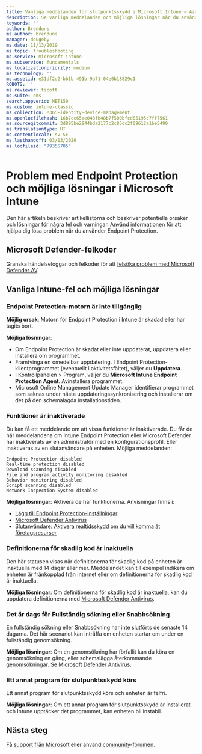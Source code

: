 ```yaml
---
title: Vanliga meddelanden för slutpunktsskydd i Microsoft Intune – Azure | Microsoft Docs
description: Se vanliga meddelanden och möjliga lösningar när du använder och felsöker Endpoint Protection och Microsoft Defender i Microsoft Intune.
keywords: ''
author: Brenduns
ms.author: brenduns
manager: dougeby
ms.date: 11/13/2019
ms.topic: troubleshooting
ms.service: microsoft-intune
ms.subservice: fundamentals
ms.localizationpriority: medium
ms.technology: ''
ms.assetid: e31df2d2-bb1b-491b-9a71-04e0b18829c1
ROBOTS: ''
ms.reviewer: tscott
ms.suite: ems
search.appverid: MET150
ms.custom: intune-classic
ms.collection: M365-identity-device-management
ms.openlocfilehash: 16b7cc65ae043fb48b7f500bfcd65195c7ff7561
ms.sourcegitcommit: 3d895be2844bda2177c2c85dc2f09612a1be5490
ms.translationtype: HT
ms.contentlocale: sv-SE
ms.lasthandoff: 03/13/2020
ms.locfileid: "79355705"
---
```

# <a name="endpoint-protection-issues-and-possible-solutions-in-microsoft-intune"></a>Problem med Endpoint Protection och möjliga lösningar i Microsoft Intune

Den här artikeln beskriver artikellistorna och beskriver potentiella orsaker och lösningar för några fel och varningar. Använd informationen för att hjälpa dig lösa problem när du använder Endpoint Protection.

## <a name="microsoft-defender-error-codes"></a>Microsoft Defender-felkoder

Granska händelseloggar och felkoder för att [felsöka problem med Microsoft Defender AV](https://docs.microsoft.com/windows/security/threat-protection/windows-defender-antivirus/troubleshoot-windows-defender-antivirus).

## <a name="common-intune-errors-and-possible-resolutions"></a>Vanliga Intune-fel och möjliga lösningar

### <a name="endpoint-protection-engine-unavailable"></a>Endpoint Protection-motorn är inte tillgänglig

**Möjlig orsak**: Motorn för Endpoint Protection i Intune är skadad eller har tagits bort.

**Möjliga lösningar**:

- Om Endpoint Protection är skadat eller inte uppdaterat, uppdatera eller installera om programmet.
- Framtvinga en omedelbar uppdatering. I Endpoint Protection-klientprogrammet (eventuellt i aktivitetsfältet), väljer du **Uppdatera**.
- I Kontrollpanelen > Program, väljer du **Microsoft Intune Endpoint Protection Agent**. Avinstallera programmet.
- Microsoft Online Management Update Manager identifierar programmet som saknas under nästa uppdateringssynkronisering och installerar om det på den schemalagda installationstiden.

### <a name="features-are-disabled"></a>Funktioner är inaktiverade

Du kan få ett meddelande om att vissa funktioner är inaktiverade. Du får de här meddelandena om Intune Endpoint Protection eller Microsoft Defender har inaktiverats av en administratör med en konfigurationsprofil. Eller inaktiveras av en slutanvändare på enheten. Möjliga meddelanden:

`Endpoint Protection disabled`  
`Real-time protection disabled`  
`Download scanning disabled`  
`File and program activity monitoring disabled`  
`Behavior monitoring disabled`  
`Script scanning disabled`  
`Network Inspection System disabled`  

**Möjliga lösningar**: Aktivera de här funktionerna. Anvisningar finns i:

- [Lägg till Endpoint Protection-inställningar](../protect/endpoint-protection-configure.md)
- [Microsoft Defender Antivirus](../configuration/device-restrictions-windows-10.md#microsoft-defender-antivirus)
- [Slutanvändare: Aktivera realtidsskydd om du vill komma åt företagsresurser](../user-help/turn-on-defender-windows.md)

### <a name="malware-definitions-out-of-date"></a>Definitionerna för skadlig kod är inaktuella

Den här statusen visas när definitionerna för skadlig kod på enheten är inaktuella med 14 dagar eller mer. Meddelandet kan till exempel indikera om enheten är frånkopplad från Internet eller om definitionerna för skadlig kod är inaktuella.

**Möjliga lösningar**: Om definitionerna för skadlig kod är inaktuella, kan du uppdatera definitionerna med [Microsoft Defender Antivirus](../configuration/device-restrictions-windows-10.md#microsoft-defender-antivirus).

### <a name="full-scan-overdue-or-quick-scan-overdue"></a>Det är dags för Fullständig sökning eller Snabbsökning

En fullständig sökning eller Snabbsökning har inte slutförts de senaste 14 dagarna. Det här scenariot kan inträffa om enheten startar om under en fullständig genomsökning.

**Möjliga lösningar**: Om en genomsökning har förfallit kan du köra en genomsökning en gång, eller schemalägga återkommande genomsökningar. Se [Microsoft Defender Antivirus](../configuration/device-restrictions-windows-10.md#microsoft-defender-antivirus).

### <a name="another-endpoint-protection-application-running"></a>Ett annat program för slutpunktsskydd körs

Ett annat program för slutpunktsskydd körs och enheten är felfri.

**Möjliga lösningar**: Om ett annat program för slutpunktsskydd är installerat och Intune upptäcker det programmet, kan enheten bli instabil.

## <a name="next-steps"></a>Nästa steg

Få [support från Microsoft](get-support.md) eller använd [community-forumen](https://social.technet.microsoft.com/Forums/en-US/home?category=microsoftintune).
